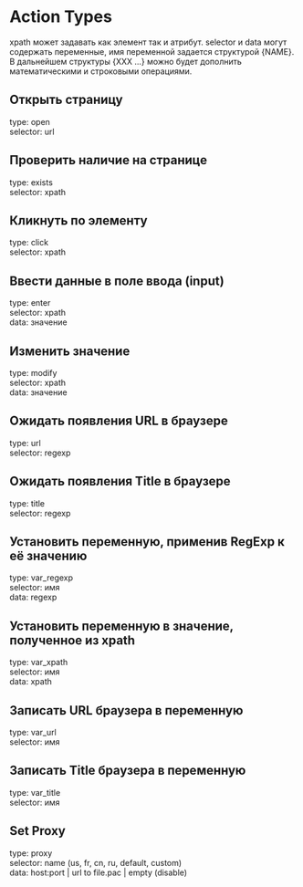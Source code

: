 Action Types
============

xpath может задавать как элемент так и атрибут.
selector и data могут содержать переменные, имя переменной задается структурой {NAME}.
В дальнейшем структуры {XXX ...} можно будет дополнить математическими и строковыми операциями.

Открыть страницу
----------------
type: open  
selector: url  

Проверить наличие на странице
-----------------------------
type: exists  
selector: xpath  

Кликнуть по элементу
--------------------
type: click  
selector: xpath  

Ввести данные в поле ввода (input)
----------------------------------
type: enter  
selector: xpath  
data: значение  

Изменить значение
-----------------
type: modify  
selector: xpath  
data: значение  

Ожидать появления URL в браузере
--------------------------------
type: url  
selector: regexp  

Ожидать появления Title в браузере
----------------------------------
type: title  
selector: regexp  

Установить переменную, применив RegExp к её значению
----------------------------------------------------
type: var_regexp  
selector: имя  
data: regexp  

Установить переменную в значение, полученное из xpath
-----------------------------------------------------
type: var_xpath  
selector: имя  
data: xpath  

Записать URL браузера в переменную
----------------------------------
type: var_url  
selector: имя  

Записать Title браузера в переменную
------------------------------------
type: var_title  
selector: имя  

Set Proxy
---------
type: proxy  
selector: name (us, fr, cn, ru, default, custom)  
data: host:port | url to file.pac | empty (disable)  
